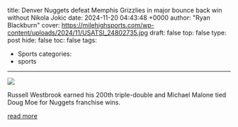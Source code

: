 title: Denver Nuggets defeat Memphis Grizzlies in major bounce back win without Nikola Jokic
date: 2024-11-20 04:43:48 +0000
author: "Ryan Blackburn"
cover: https://milehighsports.com/wp-content/uploads/2024/11/USATSI_24802735.jpg
draft: false
top: false
type: post
hide: false
toc: false
tags:
  - Sports
categories:
  - sports
---

![](https://milehighsports.com/wp-content/uploads/2024/11/USATSI_24802735.jpg)

Russell Westbrook earned his 200th triple-double and Michael Malone tied Doug Moe for Nuggets franchise wins.

[read more](https://milehighsports.com/denver-nuggets-defeat-memphis-grizzlies-in-major-bounce-back-win-without-nikola-jokic/)

